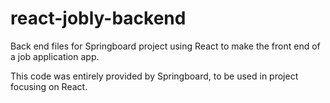 # react-jobly-backend
Back end files for Springboard project using React to make the front end of a job application app.

This code was entirely provided by Springboard, to be used in project focusing on React.
